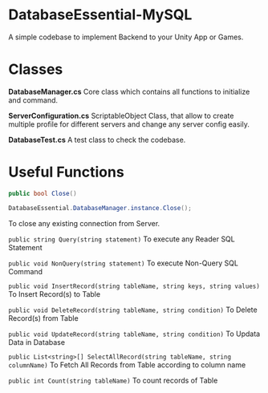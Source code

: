 # DatabaseEssential-MySQL

A simple codebase to implement Backend to your Unity App or Games.

# Classes 

**DatabaseManager.cs**  Core class which contains all functions to initialize and command.

**ServerConfiguration.cs**  ScriptableObject Class, that allow to create multiple profile for different servers and change any server config easily.

**DatabaseTest.cs**  A test class to check the codebase. 


# Useful Functions 


```c# 
public bool Close() 

DatabaseEssential.DatabaseManager.instance.Close();
```
To close any existing connection from Server. 

```public string Query(string statement)``` To execute any Reader SQL Statement 

```public void NonQuery(string statement)``` To execute Non-Query SQL Command

```public void InsertRecord(string tableName, string keys, string values)``` To Insert Record(s) to Table 

```public void DeleteRecord(string tableName, string condition)``` To Delete Record(s) from Table

```public void UpdateRecord(string tableName, string condition)``` To Updata Data in Database

```public List<string>[] SelectAllRecord(string tableName, string columnName)``` To Fetch All Records from Table according to column name

```public int Count(string tableName)``` To count records of Table